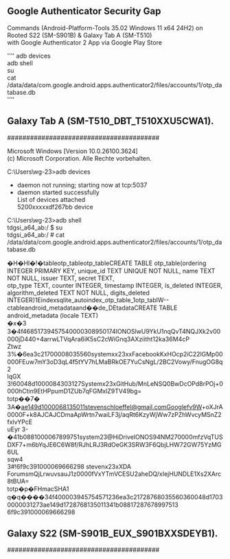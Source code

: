## Google Authenticator Security Gap


Commands (Android-Platform-Tools 35.02 Windows 11 x64 24H2) on Rooted S22 (SM-S901B) & Galaxy Tab A (SM-T510)<br>
with Google Authenticator 2 App via Google Play Store<br>

''''
adb devices<br>
adb shell<br>
su<br>
cat /data/data/com.google.android.apps.authenticator2/files/accounts/1/otp_database.db<br>
''''


##  Galaxy Tab A (SM-T510_DBT_T510XXU5CWA1).
########################################<br>

Microsoft Windows [Version 10.0.26100.3624]<br>
(c) Microsoft Corporation. Alle Rechte vorbehalten.<br>

C:\Users\wg-23>adb devices<br>
* daemon not running; starting now at tcp:5037<br>
* daemon started successfully<br>
List of devices attached<br>
5200xxxxxdf267bb        device<br>


C:\Users\wg-23>adb shell<br>
tdgsi_a64_ab:/ $ su<br>
tdgsi_a64_ab:/ # cat<br> /data/data/com.google.android.apps.authenticator2/files/accounts/1/otp_database.db<br>

�H�Hl�!�tableotp_tableotp_tableCREATE TABLE otp_table(ordering INTEGER PRIMARY KEY, unique_id TEXT UNIQUE NOT NULL, name TEXT NOT NULL, issuer TEXT, secret TEXT,<br> otp_type TEXT, counter INTEGER, timestamp INTEGER, is_deleted INTEGER, algorithm_deleted TEXT NOT NULL, digits_deleted<br> INTEGER)1Eindexsqlite_autoindex_otp_table_1otp_tablW--ctableandroid_metadataand��de_DEtadataCREATE TABLE android_metadata (locale TEXT)<br>
�x�3<br>
3�4f46851739457540000308950174IONOSlwU9YkU1nqQvT4NQJXk2v00000jD440+4arrwLTVqAra6iK5sC2cWiGnq3AXziitht12ka36M4cP<br>
Ztwz<br>
3%�6ea3c21700008035560systemxx23xxFacebookKxHOcp2iC22lGMp00000FEuw7mY3oD3qL4f5tYV7hLMaBRkOE7YuCsNgL/2BC2Vowy/FnugOG8q2<br>
lqGX<br>
3!60048d1000084303127Systemx23xGitHub/MnLeNSQ0BwDcOPd8rPOj+0000hCtin9EtHPpumD1ZUb7qFGMxlZ9TV49bg=<br>
totp��7�<br>
3A�ae149d1000068135011stevenschloeffel@gmail.comGooglefv9W+oXJrA0000F+k8AJCAJCDmaApWrtn7waiLF3j/aqRt6KzyWjWw7zPZhWvcyMSnZ2fxlvYPcE<br>
uEyr
3-�41b0881000067899751system23@HiDriveIONOS94NM270000mfzVqTUSDXF7+m6bYqJE6C6W8f/RJhLRJ3RdOeGK3SRW3F6QbjLHW72GW75YzMG6UL<br>
sqw4<br>
3#!6f9c391000069666298 stevenx23xXDA ForumsmQjLrwuvsauJ1z0000fVxYTmVCESU2aheDQ/xIejHUNDLE1Xs2XArc8tBUA=<br>
totp�p�FHmacSHA1<br>
q�q����34f400003945754571236ea3c21728768035560360048d17030000031273ae149d1728768135011341b08817287678997513    6f9c391000069666298<br>


##  Galaxy S22 (SM-S901B_EUX_S901BXXSDEYB1).
########################################<br>



